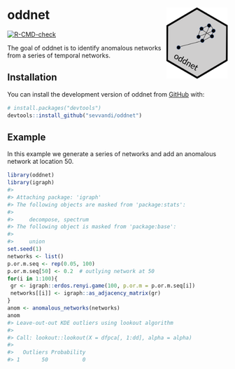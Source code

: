 
<!-- README.md is generated from README.Rmd. Please edit that file -->

# oddnet <img src="man/figures/oddnet.png" width = 140 align="right" />

<!-- badges: start -->

[![R-CMD-check](https://github.com/sevvandi/oddnet/workflows/R-CMD-check/badge.svg)](https://github.com/sevvandi/oddnet/actions)
<!-- badges: end -->

The goal of oddnet is to identify anomalous networks from a series of
temporal networks.

## Installation

You can install the development version of oddnet from
[GitHub](https://github.com/) with:

``` r
# install.packages("devtools")
devtools::install_github("sevvandi/oddnet")
```

## Example

In this example we generate a series of networks and add an anomalous
network at location 50.

``` r
library(oddnet)
library(igraph)
#> 
#> Attaching package: 'igraph'
#> The following objects are masked from 'package:stats':
#> 
#>     decompose, spectrum
#> The following object is masked from 'package:base':
#> 
#>     union
set.seed(1)
networks <- list()
p.or.m.seq <- rep(0.05, 100)
p.or.m.seq[50] <- 0.2  # outlying network at 50
for(i in 1:100){
 gr <- igraph::erdos.renyi.game(100, p.or.m = p.or.m.seq[i])
 networks[[i]] <- igraph::as_adjacency_matrix(gr)
}
anom <- anomalous_networks(networks)
anom
#> Leave-out-out KDE outliers using lookout algorithm
#> 
#> Call: lookout::lookout(X = dfpca[, 1:dd], alpha = alpha)
#> 
#>   Outliers Probability
#> 1       50           0
```
